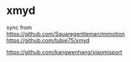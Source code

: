 # xmyd

sync from    
https://github.com/Squaregentleman/mimotion      
https://github.com/tubie75/xmyd   


https://github.com/kangwenhang/xiaomisport  
